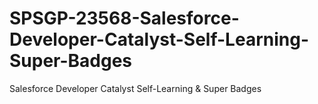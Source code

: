 # SPSGP-23568-Salesforce-Developer-Catalyst-Self-Learning-Super-Badges
Salesforce Developer Catalyst Self-Learning &amp; Super Badges

